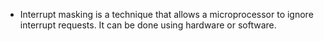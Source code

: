 - Interrupt masking is a technique that allows a microprocessor to ignore interrupt requests. It can be done using hardware or software. 
